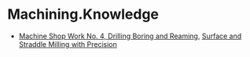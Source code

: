 # Machining.Knowledge
- [Machine Shop Work No. 4, Drilling Boring and Reaming](https://youtu.be/OiCqzHTx6do), [Surface and Straddle Milling with Precision](https://youtu.be/jBCTWKJWg7w)
